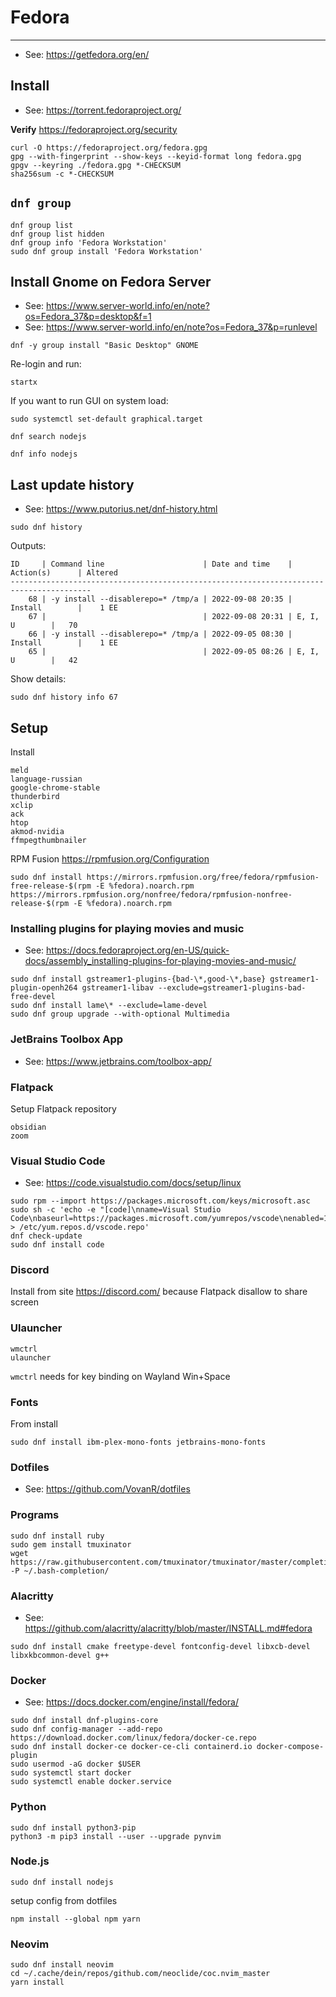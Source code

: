 # Fedora

----

- See: https://getfedora.org/en/

## Install

- See: https://torrent.fedoraproject.org/

**Verify** https://fedoraproject.org/security
```shell
curl -O https://fedoraproject.org/fedora.gpg
gpg --with-fingerprint --show-keys --keyid-format long fedora.gpg
gpgv --keyring ./fedora.gpg *-CHECKSUM
sha256sum -c *-CHECKSUM
```

## `dnf group`

```shell
dnf group list
dnf group list hidden
dnf group info 'Fedora Workstation'
sudo dnf group install 'Fedora Workstation'
```


## Install Gnome on Fedora Server

- See: https://www.server-world.info/en/note?os=Fedora_37&p=desktop&f=1
- See: https://www.server-world.info/en/note?os=Fedora_37&p=runlevel

```shell
dnf -y group install "Basic Desktop" GNOME
```

Re-login and run:
```shell
startx
```

If you want to run GUI on system load:
```shell
sudo systemctl set-default graphical.target
```


```shell
dnf search nodejs
```

```shell
dnf info nodejs
```

## Last update history

- See: https://www.putorius.net/dnf-history.html

```shell
sudo dnf history
```

Outputs:
```
ID     | Command line                      | Date and time    | Action(s)      | Altered
----------------------------------------------------------------------------------------
    68 | -y install --disablerepo=* /tmp/a | 2022-09-08 20:35 | Install        |    1 EE
    67 |                                   | 2022-09-08 20:31 | E, I, U        |   70
    66 | -y install --disablerepo=* /tmp/a | 2022-09-05 08:30 | Install        |    1 EE
    65 |                                   | 2022-09-05 08:26 | E, I, U        |   42
```

Show details:
```shell
sudo dnf history info 67
```



## Setup

Install
```
meld
language-russian
google-chrome-stable
thunderbird
xclip
ack
htop
akmod-nvidia
ffmpegthumbnailer
```

RPM Fusion https://rpmfusion.org/Configuration
```
sudo dnf install https://mirrors.rpmfusion.org/free/fedora/rpmfusion-free-release-$(rpm -E %fedora).noarch.rpm https://mirrors.rpmfusion.org/nonfree/fedora/rpmfusion-nonfree-release-$(rpm -E %fedora).noarch.rpm
```


### Installing plugins for playing movies and music

- See: https://docs.fedoraproject.org/en-US/quick-docs/assembly_installing-plugins-for-playing-movies-and-music/

```shell
sudo dnf install gstreamer1-plugins-{bad-\*,good-\*,base} gstreamer1-plugin-openh264 gstreamer1-libav --exclude=gstreamer1-plugins-bad-free-devel
sudo dnf install lame\* --exclude=lame-devel
sudo dnf group upgrade --with-optional Multimedia
```


### JetBrains Toolbox App

- See: https://www.jetbrains.com/toolbox-app/


### Flatpack

Setup Flatpack repository
```
obsidian
zoom
```


### Visual Studio Code

- See: https://code.visualstudio.com/docs/setup/linux

```shell
sudo rpm --import https://packages.microsoft.com/keys/microsoft.asc
sudo sh -c 'echo -e "[code]\nname=Visual Studio Code\nbaseurl=https://packages.microsoft.com/yumrepos/vscode\nenabled=1\ngpgcheck=1\ngpgkey=https://packages.microsoft.com/keys/microsoft.asc" > /etc/yum.repos.d/vscode.repo'
dnf check-update
sudo dnf install code
```


### Discord

Install from site https://discord.com/ because Flatpack disallow to share screen


### Ulauncher

```
wmctrl
ulauncher
```
`wmctrl` needs for key binding on Wayland Win+Space


### Fonts
From install
```
sudo dnf install ibm-plex-mono-fonts jetbrains-mono-fonts
```


### Dotfiles

- See: https://github.com/VovanR/dotfiles


### Programs
```
sudo dnf install ruby
sudo gem install tmuxinator
wget https://raw.githubusercontent.com/tmuxinator/tmuxinator/master/completion/tmuxinator.bash -P ~/.bash-completion/
```


### Alacritty

- See: https://github.com/alacritty/alacritty/blob/master/INSTALL.md#fedora

```
sudo dnf install cmake freetype-devel fontconfig-devel libxcb-devel libxkbcommon-devel g++
```


### Docker

- See: https://docs.docker.com/engine/install/fedora/

```
sudo dnf install dnf-plugins-core
sudo dnf config-manager --add-repo https://download.docker.com/linux/fedora/docker-ce.repo
sudo dnf install docker-ce docker-ce-cli containerd.io docker-compose-plugin
sudo usermod -aG docker $USER
sudo systemctl start docker
sudo systemctl enable docker.service
```


### Python

```
sudo dnf install python3-pip
python3 -m pip3 install --user --upgrade pynvim
```


### Node.js

```
sudo dnf install nodejs
```

setup config from dotfiles
```
npm install --global npm yarn
```


### Neovim
```
sudo dnf install neovim
cd ~/.cache/dein/repos/github.com/neoclide/coc.nvim_master
yarn install
```
